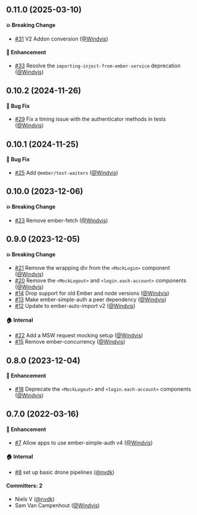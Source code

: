 

## 0.11.0 (2025-03-10)

#### :boom: Breaking Change
* [#31](https://github.com/lblod/ember-mock-login/pull/31) V2 Addon conversion ([@Windvis](https://github.com/Windvis))

#### :rocket: Enhancement
* [#33](https://github.com/lblod/ember-mock-login/pull/33) Resolve the `importing-inject-from-ember-service` deprecation ([@Windvis](https://github.com/Windvis))


## 0.10.2 (2024-11-26)

#### :bug: Bug Fix
* [#29](https://github.com/lblod/ember-mock-login/pull/29) Fix a timing issue with the authenticator methods in tests ([@Windvis](https://github.com/Windvis))


## 0.10.1 (2024-11-25)

#### :bug: Bug Fix
* [#25](https://github.com/lblod/ember-mock-login/pull/25) Add `@ember/test-waiters` ([@Windvis](https://github.com/Windvis))


## 0.10.0 (2023-12-06)

#### :boom: Breaking Change
* [#23](https://github.com/lblod/ember-mock-login/pull/23) Remove ember-fetch ([@Windvis](https://github.com/Windvis))


## 0.9.0 (2023-12-05)

#### :boom: Breaking Change
* [#21](https://github.com/lblod/ember-mock-login/pull/21) Remove the wrapping div from the `<MockLogin>` component ([@Windvis](https://github.com/Windvis))
* [#20](https://github.com/lblod/ember-mock-login/pull/20) Remove the `<MockLogout>` and `<login.each-account>` components ([@Windvis](https://github.com/Windvis))
* [#14](https://github.com/lblod/ember-mock-login/pull/14) Drop support for old Ember and node versions ([@Windvis](https://github.com/Windvis))
* [#13](https://github.com/lblod/ember-mock-login/pull/13) Make ember-simple-auth a peer dependency ([@Windvis](https://github.com/Windvis))
* [#12](https://github.com/lblod/ember-mock-login/pull/12) Update to ember-auto-import v2 ([@Windvis](https://github.com/Windvis))

#### :house: Internal
* [#22](https://github.com/lblod/ember-mock-login/pull/22) Add a MSW request mocking setup ([@Windvis](https://github.com/Windvis))
* [#15](https://github.com/lblod/ember-mock-login/pull/15) Remove ember-concurrency ([@Windvis](https://github.com/Windvis))


## 0.8.0 (2023-12-04)

#### :rocket: Enhancement
* [#18](https://github.com/lblod/ember-mock-login/pull/18) Deprecate the `<MockLogout>` and `<login.each-account>` components ([@Windvis](https://github.com/Windvis))


## 0.7.0 (2022-03-16)

#### :rocket: Enhancement
* [#7](https://github.com/lblod/ember-mock-login/pull/7) Allow apps to use ember-simple-auth v4 ([@Windvis](https://github.com/Windvis))

#### :house: Internal
* [#8](https://github.com/lblod/ember-mock-login/pull/8) set up basic drone pipelines ([@nvdk](https://github.com/nvdk))

#### Committers: 2
- Niels V ([@nvdk](https://github.com/nvdk))
- Sam Van Campenhout ([@Windvis](https://github.com/Windvis))

